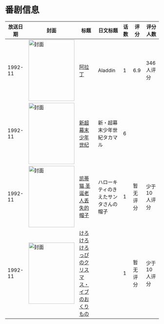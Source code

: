 # 番剧信息

|放送日期|封面|标题|日文标题|话数|评分|评分人数|
|---|---|---|---|---|---|---|
|1992-11|<img src="//lain.bgm.tv/pic/cover/c/a5/28/36225_nECpS.jpg" alt="封面" style="width:150px;height:200px;object-fit:cover;">|[阿拉丁](https://bangumi.tv/subject/36225)|Aladdin|1|6.9|346人评分|
|1992-11|<img src="//lain.bgm.tv/pic/cover/c/2c/d3/92949_qrz09.jpg" alt="封面" style="width:150px;height:200px;object-fit:cover;">|[新超幕末少年世纪](https://bangumi.tv/subject/92949)|新・超幕末少年世紀タカマル|6|||
|1992-11|<img src="//lain.bgm.tv/pic/cover/c/21/96/315451_XoT9s.jpg" alt="封面" style="width:150px;height:200px;object-fit:cover;">|[凯蒂猫 圣诞老人丢失的帽子](https://bangumi.tv/subject/315451)|ハローキティのきえたサンタさんの帽子|1|暂无评分|少于10人评分|
|1992-11|<img src="//lain.bgm.tv/pic/cover/c/e0/29/315452_jV9cF.jpg" alt="封面" style="width:150px;height:200px;object-fit:cover;">|[けろけろけろっぴのクリスマス・イブのおくりもの](https://bangumi.tv/subject/315452)||1|暂无评分|少于10人评分|
